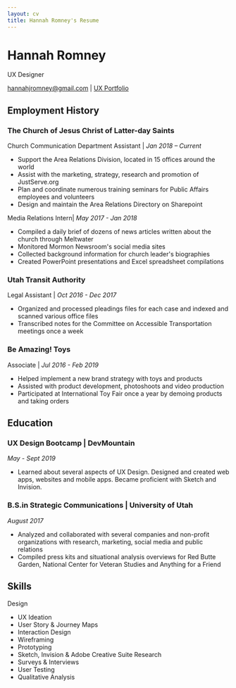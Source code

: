 ```yaml
---
layout: cv
title: Hannah Romney's Resume
---
```

# Hannah Romney
UX Designer

<div id="webaddress">
<a href="hannahjromney@gmail.com">hannahjromney@gmail.com</a>
| <a href="https://uxfol.io/hannahjromney">UX Portfolio</a>
</div>


## Employment History

### The Church of Jesus Christ of Latter-day Saints
Church Communication Department Assistant | *Jan 2018 – Current*
- Support the Area Relations Division, located in 15 offices around the world
- Assist with the marketing, strategy, research and promotion of JustServe.org
-	Plan and coordinate numerous training seminars for Public Affairs employees and volunteers
-	Design and maintain the Area Relations Directory on Sharepoint

Media Relations Intern| *May 2017 - Jan 2018*
-	Compiled a daily brief of dozens of news articles written about the church through Meltwater 
-	Monitored Mormon Newsroom's social media sites 
-	Collected background information for church leader's biographies 
-	Created PowerPoint presentations and Excel spreadsheet compilations

### Utah Transit Authority 
Legal Assistant | *Oct 2016 - Dec 2017*
-	Organized and processed pleadings files for each case and indexed and scanned various office files 
-	Transcribed notes for the Committee on Accessible Transportation meetings once a week 

### Be Amazing! Toys
Associate | *Jul 2016 - Feb 2019*
-	Helped implement a new brand strategy with toys and products
-	Assisted with product development, photoshoots and video production
-	Participated at International Toy Fair once a year by demoing products and taking orders 

## Education
### UX Design Bootcamp | DevMountain
*May - Sept 2019*
-	Learned about several aspects of UX Design. Designed and created web apps, websites and mobile apps. Became proficient with Sketch and Invision.

### B.S.in Strategic Communications | University of Utah
*August 2017*
-	Analyzed and collaborated with several companies and non-profit organizations with research, marketing, social media and public relations 
-	Compiled press kits and situational analysis overviews for Red Butte Garden, National Center for Veteran Studies and Anything for a Friend

## Skills
Design
-	UX Ideation
-	User Story & Journey Maps
-	Interaction Design
-	Wireframing
-	Prototyping
-	Sketch, Invision & Adobe Creative Suite
Research
-	Surveys & Interviews
-	User Testing
-	Qualitative Analysis







